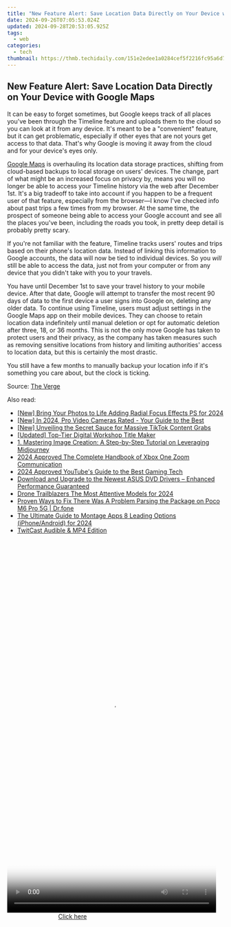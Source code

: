 ```yaml
---
title: "New Feature Alert: Save Location Data Directly on Your Device with Google Maps"
date: 2024-09-26T07:05:53.024Z
updated: 2024-09-28T20:53:05.925Z
tags:
  - web
categories:
  - tech
thumbnail: https://thmb.techidaily.com/151e2edee1a0284cef5f2216fc95a6d76e6031c7de10b21fb5cd31a56d669f73.jpg
---
```


## New Feature Alert: Save Location Data Directly on Your Device with Google Maps

It can be easy to forget sometimes, but Google keeps track of all places you've been through the Timeline feature and uploads them to the cloud so you can look at it from any device. It's meant to be a "convenient" feature, but it can get problematic, especially if other eyes that are not yours get access to that data. That's why Google is moving it away from the cloud and for your device's eyes only.

[Google Maps](https://youtube-help.techidaily.com/2024-approved-maximizing-traffic-with-effective-youtube-titles/) is overhauling its location data storage practices, shifting from cloud-based backups to local storage on users' devices. The change, part of what might be an increased focus on privacy by, means you will no longer be able to access your Timeline history via the web after December 1st. It's a big tradeoff to take into account if you happen to be a frequent user of that feature, especially from the browser—I know I've checked info about past trips a few times from my browser. At the same time, the prospect of someone being able to access your Google account and see all the places you've been, including the roads you took, in pretty deep detail is probably pretty scary.

 If you're not familiar with the feature, Timeline tracks users' routes and trips based on their phone's location data. Instead of linking this information to Google accounts, the data will now be tied to individual devices. So you _will_ still be able to access the data, just not from your computer or from any device that you didn't take with you to your travels.

 You have until December 1st to save your travel history to your mobile device. After that date, Google will attempt to transfer the most recent 90 days of data to the first device a user signs into Google on, deleting any older data. To continue using Timeline, users must adjust settings in the Google Maps app on their mobile devices. They can choose to retain location data indefinitely until manual deletion or opt for automatic deletion after three, 18, or 36 months. This is not the only move Google has taken to protect users and their privacy, as the company has taken measures such as removing sensitive locations from history and limiting authorities' access to location data, but this is certainly the most drastic.

 You still have a few months to manually backup your location info if it's something you care about, but the clock is ticking.

 Source: [The Verge](https://www.theverge.com/2024/6/5/24172204/google-maps-delete-location-history-timeline)

<ins class="adsbygoogle"
     style="display:block"
     data-ad-format="autorelaxed"
     data-ad-client="ca-pub-7571918770474297"
     data-ad-slot="1223367746"></ins>

<ins class="adsbygoogle"
     style="display:block"
     data-ad-client="ca-pub-7571918770474297"
     data-ad-slot="8358498916"
     data-ad-format="auto"
     data-full-width-responsive="true"></ins>

<span class="atpl-alsoreadstyle">Also read:</span>
<div><ul>
<li><a href="https://fox-friendly.techidaily.com/new-bring-your-photos-to-life-adding-radial-focus-effects-ps-for-2024/"><u>[New] Bring Your Photos to Life Adding Radial Focus Effects PS for 2024</u></a></li>
<li><a href="https://article-helps.techidaily.com/new-in-2024-pro-video-cameras-rated-your-guide-to-the-best/"><u>[New] In 2024, Pro Video Cameras Rated - Your Guide to the Best</u></a></li>
<li><a href="https://some-skills.techidaily.com/new-unveiling-the-secret-sauce-for-massive-tiktok-content-grabs/"><u>[New] Unveiling the Secret Sauce for Massive TikTok Content Grabs</u></a></li>
<li><a href="https://some-skills.techidaily.com/updated-top-tier-digital-workshop-title-maker/"><u>[Updated] Top-Tier Digital Workshop Title Maker</u></a></li>
<li><a href="https://vp-tips.techidaily.com/1-mastering-image-creation-a-step-by-step-tutorial-on-leveraging-midjourney/"><u>1. Mastering Image Creation: A Step-by-Step Tutorial on Leveraging Midjourney</u></a></li>
<li><a href="https://some-skills.techidaily.com/2024-approved-the-complete-handbook-of-xbox-one-zoom-communication/"><u>2024 Approved The Complete Handbook of Xbox One Zoom Communication</u></a></li>
<li><a href="https://facebook-video-share.techidaily.com/2024-approved-youtubes-guide-to-the-best-gaming-tech/"><u>2024 Approved YouTube's Guide to the Best Gaming Tech</u></a></li>
<li><a href="https://hardware-updates.techidaily.com/download-and-upgrade-to-the-newest-asus-dvd-drivers-enhanced-performance-guaranteed/"><u>Download and Upgrade to the Newest ASUS DVD Drivers – Enhanced Performance Guaranteed</u></a></li>
<li><a href="https://fox-hovers.techidaily.com/drone-trailblazers-the-most-attentive-models-for-2024/"><u>Drone Trailblazers The Most Attentive Models for 2024</u></a></li>
<li><a href="https://fix-guide.techidaily.com/proven-ways-to-fix-there-was-a-problem-parsing-the-package-on-poco-m6-pro-5g-drfone-by-drfone-fix-android-problems-fix-android-problems/"><u>Proven Ways to Fix There Was A Problem Parsing the Package on Poco M6 Pro 5G | Dr.fone</u></a></li>
<li><a href="https://some-skills.techidaily.com/the-ultimate-guide-to-montage-apps-8-leading-options-iphoneandroid-for-2024/"><u>The Ultimate Guide to Montage Apps 8 Leading Options (iPhone/Android) for 2024</u></a></li>
<li><a href="https://twitter-videos.techidaily.com/twitcast-audible-and-mp4-edition/"><u>TwitCast Audible & MP4 Edition</u></a></li>
</ul></div>

<!-- affiliate ads begin -->
<span id="1899850">
					<video width="486" height="864" style="cursor:pointer"
           poster="//a.impactradius-go.com/display-clicktoplayimage/1899850.png"
           onclick="if(!this.playClicked){this.play();this.setAttribute('controls',true);this.playClicked=true;}">
	   <source src="//a.impactradius-go.com/display-ad/14483-1899850">
	   <img src="//a.impactradius-go.com/display-clicktoplayimage/1899850.png" style="border: none; height: 100%; width: 100%; object-fit: contain">
	</video>
	<div style="width:304px;text-align:center"><a href="javascript:window.open(decodeURIComponent('https%3A%2F%2Felectronicx.pxf.io%2Fc%2F5597632%2F1899850%2F14483'), '_blank');void(0);">Click here</a></div>
</span>
<img height="0" width="0" src="https://imp.pxf.io/i/5597632/1899850/14483" style="position:absolute;visibility:hidden;" border="0" />
<!-- affiliate ads end -->

